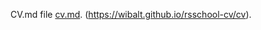 CV.md file [cv.md](https://github.com/wibalt/rsschool-cv/blob/gh-pages/cv.md).
(https://wibalt.github.io/rsschool-cv/cv).
